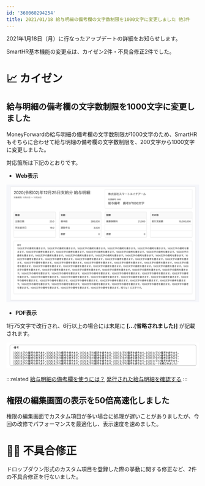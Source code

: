 ```yaml
---
id: '360060294254'
title: 2021/01/18 給与明細の備考欄の文字数制限を1000文字に変更しました 他3件
---
```

2021年1月18日（月）に行なったアップデートの詳細をお知らせします。

SmartHR基本機能の変更点は、カイゼン2件・不具合修正2件でした。

# 📈 カイゼン

## 給与明細の備考欄の文字数制限を1000文字に変更しました

MoneyForwardの給与明細の備考欄の文字数制限が1000文字のため、SmartHRもそちらに合わせて給与明細の備考欄の文字数制限を、200文字から1000文字に変更しました。

対応箇所は下記のとおりです。

- **Web表示**

![104272515-9a1e0c00-54e0-11eb-8b6b-b0416fd5f0ee.png](./104272515-9a1e0c00-54e0-11eb-8b6b-b0416fd5f0ee.png)

- **PDF表示**

1行75文字で改行され、6行以上の場合には末尾に **\[…(省略されました)\]** が記載されます。

![104272550-ad30dc00-54e0-11eb-817f-7e98099a9ef6.png](./104272550-ad30dc00-54e0-11eb-817f-7e98099a9ef6.png)

:::related
[給与明細の備考欄を使うには？](https://knowledge.smarthr.jp/hc/ja/articles/360039253353)
[発行された給与明細を確認する](https://knowledge.smarthr.jp/hc/ja/articles/360026266213)
:::

## 権限の編集画面の表示を50倍高速化しました

権限の編集画面でカスタム項目が多い場合に処理が遅いことがありましたが、今回の改修でパフォーマンスを最適化し、表示速度を速めました。

# 👨‍⚕️ 不具合修正

ドロップダウン形式のカスタム項目を登録した際の挙動に関する修正など、2件の不具合修正を行ないました。
